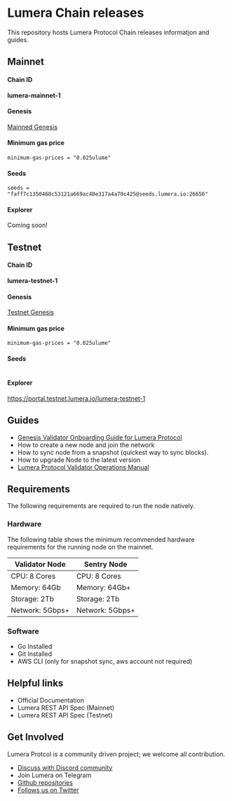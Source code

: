 # Lumera Chain releases

This repository hosts Lumera Protocol Chain releases informat[i]()on and guides.

## Mainnet
#### Chain ID
**lumera-mainnet-1**

#### Genesis
[Mainned Genesis](mainnet/genesis.json)

#### Minimum gas price
```
minimum-gas-prices = "0.025ulume"
```

#### Seeds
```
seeds = "faff7c1350468c53121a669ac40e317a4a70c425@seeds.lumera.io:26656"
```

#### Explorer
Coming soon!

## Testnet
#### Chain ID
**lumera-testnet-1**

#### Genesis
[Testnet Genesis](testnet) 

#### Minimum gas price
```
minimum-gas-prices = "0.025ulume"
```

#### Seeds
```
```

#### Explorer
https://portal.testnet.lumera.io/lumera-testnet-1


## Guides
* [Genesis Validator Onboarding Guide for Lumera Protocol](docs/GENESIS_VALIDATOR_ONBOARDING.md)
* How to create a new node and join the network
* How to sync node from a snapshot (quickest way to sync blocks).
* How to upgrade Node to the latest version
* [Lumera Protocol Validator Operations Manual](docs/VALIDATOR_GUIDE.md)

## Requirements
The following requirements are required to run the node natively.

### Hardware
The following table shows the minimum recommended hardware requirements for the running node on the mainnet.

| Validator Node | Sentry Node |
| --- | --- |
| CPU: 8 Cores | CPU: 8 Cores |
| Memory: 64Gb	| Memory: 64Gb+ |
| Storage: 2Tb	| Storage: 2Tb |
| Network: 5Gbps+	| Network: 5Gbps+ |

### Software
* Go Installed
* Git Installed
* AWS CLI (only for snapshot sync, aws account not required)

## Helpful links
* Official Documentation
* Lumera REST API Spec (Mainnet)
* Lumera REST API Spec (Testnet)
  
## Get Involved
Lumera Protcol is a community driven project; we welcome all contribution.

* [Discuss with Discord community](https://discord.gg/lumeraprotocol)<br>
* Join Lumera on Telegram<br>
* [Github repositories](https://github.com/LumeraProtocol)<br>
* [Follows us on Twitter](https://x.com/lumeraprotocol)<br>
